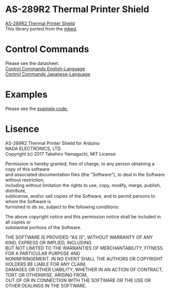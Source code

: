 # AS-289R2 Thermal Printer Shield
[AS-289R2 Thermal Printer Shield](http://www.nada.co.jp/as289r2/en/)  
This library ported from the [mbed](https://developer.mbed.org/components/AS-289R2-Thermal-Printer-Shield/).

# Control Commands
Please see the datasheet.  
[Control Commands English-Language](http://www.nada.co.jp/as289r/download/as289r_cmd_en.pdf)  
[Control Commands Japanese-Language](http://www.nada.co.jp/as289r/download/as289r_cmd.pdf)  

# Examples
Please see the [example code.](https://github.com/NADA-ELECTRONICS/AS-289R2/blob/master/examples/AS-289R2.ino)

# Lisence
AS-289R2 Thermal Printer Shield for Arduino  
NADA ELECTRONICS, LTD.  
Copyright (c) 2017 Takehiro Yamaguchi, MIT License  

Permission is hereby granted, free of charge, to any person obtaining a copy of this software  
and associated documentation files (the "Software"), to deal in the Software without restriction,  
including without limitation the rights to use, copy, modify, merge, publish, distribute,  
sublicense, and/or sell copies of the Software, and to permit persons to whom the Software is  
furnished to do so, subject to the following conditions:  

The above copyright notice and this permission notice shall be included in all copies or  
substantial portions of the Software.  

THE SOFTWARE IS PROVIDED "AS IS", WITHOUT WARRANTY OF ANY KIND, EXPRESS OR IMPLIED, INCLUDING  
BUT NOT LIMITED TO THE WARRANTIES OF MERCHANTABILITY, FITNESS FOR A PARTICULAR PURPOSE AND  
NONINFRINGEMENT. IN NO EVENT SHALL THE AUTHORS OR COPYRIGHT HOLDERS BE LIABLE FOR ANY CLAIM,  
DAMAGES OR OTHER LIABILITY, WHETHER IN AN ACTION OF CONTRACT, TORT OR OTHERWISE, ARISING FROM,  
OUT OF OR IN CONNECTION WITH THE SOFTWARE OR THE USE OR OTHER DEALINGS IN THE SOFTWARE.  
